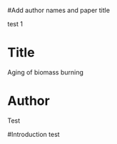 #Add author names and paper title

test 1


# Title
Aging of biomass burning

# Author
Test


#Introduction
test
